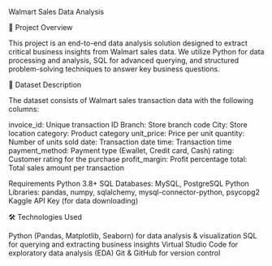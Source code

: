 Walmart Sales Data Analysis

📌 Project Overview

This project is an end-to-end data analysis solution designed to extract critical business insights from Walmart sales data. We utilize Python for data processing and analysis, SQL for advanced querying, and structured problem-solving techniques to answer key business questions.

📂 Dataset Description

The dataset consists of Walmart sales transaction data with the following columns:

invoice_id: Unique transaction ID
Branch: Store branch code
City: Store location
category: Product category
unit_price: Price per unit
quantity: Number of units sold
date: Transaction date
time: Transaction time
payment_method: Payment type (Ewallet, Credit card, Cash)
rating: Customer rating for the purchase
profit_margin: Profit percentage
total: Total sales amount per transaction


Requirements
Python 3.8+
SQL Databases: MySQL, PostgreSQL
Python Libraries:
pandas, numpy, sqlalchemy, mysql-connector-python, psycopg2
Kaggle API Key (for data downloading)


🛠️ Technologies Used

Python (Pandas, Matplotlib, Seaborn) for data analysis & visualization
SQL for querying and extracting business insights
Virtual Studio Code for exploratory data analysis (EDA)
Git & GitHub for version control
